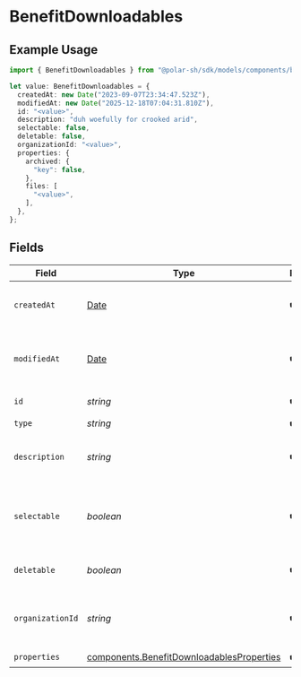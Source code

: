 # BenefitDownloadables

## Example Usage

```typescript
import { BenefitDownloadables } from "@polar-sh/sdk/models/components/benefitdownloadables.js";

let value: BenefitDownloadables = {
  createdAt: new Date("2023-09-07T23:34:47.523Z"),
  modifiedAt: new Date("2025-12-18T07:04:31.810Z"),
  id: "<value>",
  description: "duh woefully for crooked arid",
  selectable: false,
  deletable: false,
  organizationId: "<value>",
  properties: {
    archived: {
      "key": false,
    },
    files: [
      "<value>",
    ],
  },
};
```

## Fields

| Field                                                                                                  | Type                                                                                                   | Required                                                                                               | Description                                                                                            |
| ------------------------------------------------------------------------------------------------------ | ------------------------------------------------------------------------------------------------------ | ------------------------------------------------------------------------------------------------------ | ------------------------------------------------------------------------------------------------------ |
| `createdAt`                                                                                            | [Date](https://developer.mozilla.org/en-US/docs/Web/JavaScript/Reference/Global_Objects/Date)          | :heavy_check_mark:                                                                                     | Creation timestamp of the object.                                                                      |
| `modifiedAt`                                                                                           | [Date](https://developer.mozilla.org/en-US/docs/Web/JavaScript/Reference/Global_Objects/Date)          | :heavy_check_mark:                                                                                     | Last modification timestamp of the object.                                                             |
| `id`                                                                                                   | *string*                                                                                               | :heavy_check_mark:                                                                                     | The ID of the benefit.                                                                                 |
| `type`                                                                                                 | *string*                                                                                               | :heavy_check_mark:                                                                                     | N/A                                                                                                    |
| `description`                                                                                          | *string*                                                                                               | :heavy_check_mark:                                                                                     | The description of the benefit.                                                                        |
| `selectable`                                                                                           | *boolean*                                                                                              | :heavy_check_mark:                                                                                     | Whether the benefit is selectable when creating a product.                                             |
| `deletable`                                                                                            | *boolean*                                                                                              | :heavy_check_mark:                                                                                     | Whether the benefit is deletable.                                                                      |
| `organizationId`                                                                                       | *string*                                                                                               | :heavy_check_mark:                                                                                     | The ID of the organization owning the benefit.                                                         |
| `properties`                                                                                           | [components.BenefitDownloadablesProperties](../../models/components/benefitdownloadablesproperties.md) | :heavy_check_mark:                                                                                     | N/A                                                                                                    |
